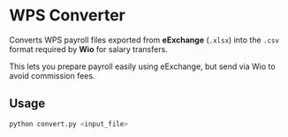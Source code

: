 # WPS Converter

Converts WPS payroll files exported from **eExchange** (`.xlsx`) into the `.csv` format required by **Wio** for salary transfers.

This lets you prepare payroll easily using eExchange, but send via Wio to avoid commission fees.

## Usage

```bash
python convert.py <input_file>
